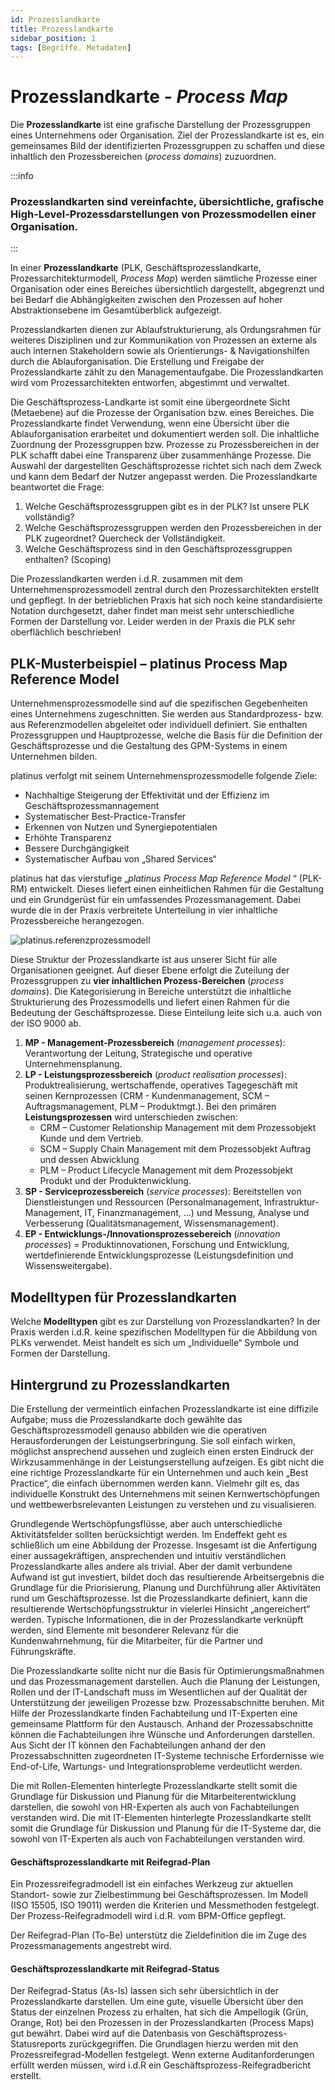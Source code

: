 ```yaml
---
id: Prozesslandkarte
title: Prozesslandkarte
sidebar_position: 1
tags: [Begriffe. Metadaten]
---
```


# Prozesslandkarte - *Process Map*

Die **Prozesslandkarte** ist eine grafische Darstellung der Prozessgruppen eines Unternehmens oder Organisation. Ziel der  Prozesslandkarte ist es, ein gemeinsames Bild der identifizierten Prozessgruppen zu schaffen und diese inhaltlich den Prozessbereichen (*process domains*) zuzuordnen.

:::info

<h3>Prozesslandkarten sind vereinfachte, übersichtliche, grafische High-Level-Prozessdarstellungen von Prozessmodellen einer Organisation. </h3>

:::

In einer **Prozesslandkarte** (PLK, Geschäftsprozesslandkarte, Prozessarchitekturmodell, *Process Map*) werden sämtliche Prozesse einer Organisation oder eines Bereiches übersichtlich dargestellt, abgegrenzt und bei Bedarf die Abhängigkeiten zwischen den Prozessen auf hoher Abstraktionsebene im Gesamtüberblick aufgezeigt.

Prozesslandkarten dienen zur Ablaufstrukturierung, als Ordungsrahmen für weiteres Disziplinen und zur Kommunikation von Prozessen an externe als auch internen Stakeholdern sowie als  Orientierungs- & Navigationshilfen durch die Ablauforganisation. Die Erstellung und Freigabe der Prozesslandkarte zählt zu den Managementaufgabe. Die Prozesslandkarten wird vom Prozessarchitekten entworfen, abgestimmt und verwaltet.

Die Geschäftsprozess-Landkarte ist somit eine übergeordnete Sicht (Metaebene) auf die Prozesse der Organisation bzw. eines Bereiches. Die  Prozesslandkarte findet Verwendung, wenn eine Übersicht über die Ablauforganisation erarbeitet und dokumentiert werden soll. Die inhaltliche Zuordnung der Prozessgruppen bzw. Prozesse zu Prozessbereichen in der PLK schafft dabei eine Transparenz über zusammenhänge Prozesse. Die Auswahl der dargestellten Geschäftsprozesse richtet sich nach dem Zweck und kann dem Bedarf der Nutzer angepasst werden. Die Prozesslandkarte beantwortet die Frage:

1.  Welche Geschäftsprozessgruppen gibt es in der PLK? Ist unsere PLK vollständig?
2.  Welche Geschäftsprozessgruppen werden den Prozessbereichen in der PLK zugeordnet? Quercheck der Vollständigkeit.
3.  Welche Geschäftsprozess sind in den Geschäftsprozessgruppen enthalten? (Scoping)

Die Prozesslandkarten werden i.d.R. zusammen mit dem Unternehmensprozessmodell zentral durch den Prozessarchitekten erstellt und gepflegt. In der betrieblichen Praxis hat sich noch keine standardisierte Notation durchgesetzt, daher findet man meist sehr unterschiedliche Formen der Darstellung vor. Leider werden in der Praxis die PLK sehr oberflächlich  beschrieben!



## PLK-Musterbeispiel – platinus Process Map Reference Model

Unternehmensprozessmodelle sind auf die spezifischen Gegebenheiten eines Unternehmens zugeschnitten. Sie werden aus Standardprozess- bzw. aus Referenzmodellen abgeleitet oder individuell definiert. Sie enthalten Prozessgruppen und Hauptprozesse, welche die Basis für die Definition der Geschäftsprozesse und die Gestaltung des GPM-Systems in einem  Unternehmen bilden.

platinus verfolgt mit seinem Unternehmensprozessmodelle folgende Ziele:

-  Nachhaltige Steigerung der Effektivität und der Effizienz im Geschäftsprozessmannagement
-  Systematischer Best-Practice-Transfer
-  Erkennen von Nutzen und Synergiepotentialen
-  Erhöhte Transparenz
-  Bessere Durchgängigkeit
-  Systematischer Aufbau von „Shared Services“

platinus hat das vierstufige „*platinus Process Map Reference Model* “ (PLK-RM) entwickelt. Dieses liefert einen einheitlichen Rahmen für die Gestaltung und ein Grundgerüst für ein umfassendes Prozessmanagement. Dabei wurde die in der Praxis verbreitete  Unterteilung in vier inhaltliche Prozessbereiche herangezogen. 

![platinus.referenzprozessmodell](/img/platinus.bpm-f_bpm_referenzprozessmodell_platinus.png)



Diese Struktur der Prozesslandkarte ist aus unserer Sicht für alle Organisationen geeignet. Auf dieser Ebene erfolgt die Zuteilung der Prozessgruppen zu **vier inhaltlichen Prozess-Bereichen** (*process domains*). Die Kategorisierung in Bereiche unterstützt die inhaltliche Strukturierung des Prozessmodells und liefert einen Rahmen für die  Bedeutung der Geschäftsprozesse. Diese Einteilung leite sich u.a. auch  von der ISO 9000 ab. 

1. **MP - Management-Prozessbereich** (*management processes*): Verantwortung der Leitung, Strategische und operative Unternehmensplanung.
2. **LP - Leistungsprozessbereich** (*product realisation processes*): Produktrealisierung, wertschaffende, operatives Tagegeschäft mit seinen Kernprozessen (CRM - Kundenmanagement, SCM – Auftragsmanagement, PLM –  Produktmgt.). Bei den primären **Leistungsprozessen** wird unterschieden zwischen:  
   - CRM – Customer Relationship Management mit dem Prozessobjekt Kunde und dem Vertrieb.  
   - SCM – Supply Chain Management mit dem Prozessobjekt Auftrag und dessen Abwicklung 
   - PLM – Product Lifecycle Management mit dem Prozessobjekt Produkt und der Produktenwicklung.
3. **SP - Serviceprozessbereich** (*service processes*): Bereitstellen von Dienstleistungen und Ressourcen (Personalmanagement,  Infrastruktur-Management, IT, Finanzmanagement, …) und Messung, Analyse  und Verbesserung (Qualitätsmanagement, Wissensmanagement).
4. **EP - Entwicklungs-/Innovationsprozessebereich** (*innovation processes*) = Produktinnovationen, Forschung und Entwicklung, wertdefinierende Entwicklungsprozesse (Leistungsdefinition und Wissensweitergabe). 



## Modelltypen für Prozesslandkarten

Welche **Modelltypen** gibt es zur Darstellung von Prozesslandkarten?  In der Praxis werden i.d.R. keine spezifischen Modelltypen für die Abbildung von PLKs verwendet. Meist handelt es sich um „Individuelle“ Symbole und Formen der Darstellung.



## Hintergrund zu Prozesslandkarten

Die Erstellung der vermeintlich einfachen Prozesslandkarte ist eine diffizile Aufgabe; muss die Prozesslandkarte doch gewählte das Geschäftsprozessmodell genauso abbilden wie die operativen Herausforderungen der Leistungserbringung. Sie soll einfach wirken, möglichst ansprechend aussehen und zugleich einen ersten Eindruck der Wirkzusammenhänge in der Leistungserstellung aufzeigen. Es gibt nicht die eine richtige Prozesslandkarte für ein Unternehmen und auch kein „Best Practice“, die einfach übernommen werden kann. Vielmehr gilt es, das individuelle  Konstrukt des Unternehmens mit seinen Kernwertschöpfungen und  wettbewerbsrelevanten Leistungen zu verstehen und zu visualisieren. 

Grundlegende Wertschöpfungsflüsse, aber auch unterschiedliche Aktivitätsfelder sollten berücksichtigt werden. Im Endeffekt geht es schließlich um eine Abbildung der Prozesse. Insgesamt ist die Anfertigung einer aussagekräftigen, ansprechenden und intuitiv  verständlichen Prozesslandkarte alles andere als trivial. Aber der damit verbundene Aufwand ist gut investiert, bildet doch das resultierende Arbeitsergebnis die Grundlage für die Priorisierung, Planung und  Durchführung aller Aktivitäten rund um Geschäftsprozesse. Ist die Prozesslandkarte definiert, kann die resultierende  Wertschöpfungsstruktur in vielerlei Hinsicht „angereichert“ werden. Typische Informationen, die in der Prozesslandkarte verknüpft werden, sind Elemente mit besonderer Relevanz für die Kundenwahrnehmung, für die Mitarbeiter, für die Partner und Führungskräfte. 

Die Prozesslandkarte sollte nicht nur die Basis für Optimierungsmaßnahmen und das Prozessmanagement darstellen. Auch die  Planung der Leistungen, Rollen und der IT-Landschaft muss im  Wesentlichen auf der Qualität der Unterstützung der jeweiligen Prozesse  bzw. Prozessabschnitte beruhen. Mit Hilfe der Prozesslandkarte finden  Fachabteilung und IT-Experten eine gemeinsame Plattform für den  Austausch. Anhand der Prozessabschnitte können die Fachabteilungen ihre  Wünsche und Anforderungen darstellen. Aus Sicht der IT können den  Fachabteilungen anhand der den Prozessabschnitten zugeordneten  IT-Systeme technische Erfordernisse wie End-of-Life, Wartungs- und  Integrationsprobleme verdeutlicht werden.

Die mit Rollen-Elementen hinterlegte Prozesslandkarte stellt somit die Grundlage für Diskussion und Planung für die Mitarbeiterentwicklung  darstellen, die sowohl von HR-Experten als auch von Fachabteilungen  verstanden wird. Die mit IT-Elementen hinterlegte Prozesslandkarte  stellt somit die Grundlage für Diskussion und Planung für die IT-Systeme dar, die sowohl von IT-Experten als auch von Fachabteilungen verstanden wird.

#### Geschäftsprozesslandkarte mit Reifegrad-Plan

Ein Prozessreifegradmodell ist ein einfaches Werkzeug zur aktuellen  Standort- sowie zur Zielbestimmung bei Geschäftsprozessen. Im Modell  (ISO 15505, ISO 19011) werden die Kriterien und Messmethoden festgelegt. Der Prozess-Reifegradmodell wird i.d.R. vom BPM-Office gepflegt.

Der Reifegrad-Plan (To-Be) unterstütz die Zieldefinition die im Zuge des Prozessmanagements angestrebt wird.

#### Geschäftsprozesslandkarte mit Reifegrad-Status

Der Reifegrad-Status (As-Is) lassen sich sehr übersichtlich in der  Prozesslandkarte darstellen. Um eine gute, visuelle Übersicht über den  Status der einzelnen Prozess zu erhalten, hat sich die Ampellogik (Grün, Orange, Rot) bei den Prozessen in der Prozesslandkarten (Process Maps)  gut bewährt. Dabei wird auf die Datenbasis von  Geschäftsprozess-Statusreports zurückgegriffen. Die Grundlagen hierzu  werden mit den Prozessreifegrad-Modellen festgelegt. Wenn externe  Auditanforderungen erfüllt werden müssen, wird i.d.R ein  Geschäftsprozess-Reifegradbericht erstellt.
